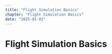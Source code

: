 ```yaml
---
title: "Flight Simulation Basics"
chapter: "Flight Simulation Basics"
date: "2025-01-02"
---
```


# Flight Simulation Basics
